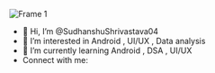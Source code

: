 ![Frame 1](https://user-images.githubusercontent.com/116457422/197374385-cbb1635d-27d4-4328-a4c9-af461bb3cb70.png)
- 👋 Hi, I’m @SudhanshuShrivastava04
- 👀 I’m interested in Android , UI/UX , Data analysis
- 🌱 I’m currently learning Android , DSA , UI/UX
- Connect with me:
<!---
SudhanshuShrivastava04/SudhanshuShrivastava04 is a ✨ special ✨ repository because its `README.md` (this file) appears on your GitHub profile.
You can click the Preview link to take a look at your changes.
--->
